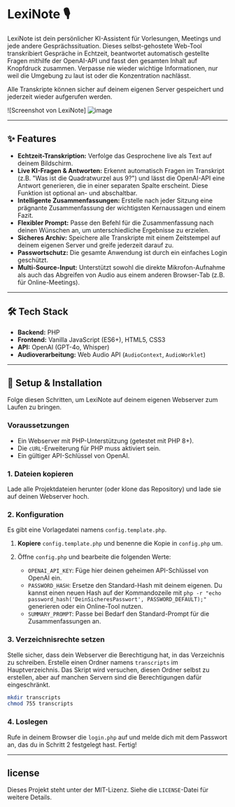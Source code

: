 # LexiNote 🎙️

LexiNote ist dein persönlicher KI-Assistent für Vorlesungen, Meetings und jede andere Gesprächssituation. Dieses selbst-gehostete Web-Tool transkribiert Gespräche in Echtzeit, beantwortet automatisch gestellte Fragen mithilfe der OpenAI-API und fasst den gesamten Inhalt auf Knopfdruck zusammen. Verpasse nie wieder wichtige Informationen, nur weil die Umgebung zu laut ist oder die Konzentration nachlässt.

Alle Transkripte können sicher auf deinem eigenen Server gespeichert und jederzeit wieder aufgerufen werden.

![Screenshot von LexiNote]
![image](https://github.com/user-attachments/assets/2e439084-7404-4d6a-9ecc-cc7319ab17cf)



---

## ✨ Features

* **Echtzeit-Transkription:** Verfolge das Gesprochene live als Text auf deinem Bildschirm.
* **Live KI-Fragen & Antworten:** Erkennt automatisch Fragen im Transkript (z.B. "Was ist die Quadratwurzel aus 9?") und lässt die OpenAI-API eine Antwort generieren, die in einer separaten Spalte erscheint. Diese Funktion ist optional an- und abschaltbar.
* **Intelligente Zusammenfassungen:** Erstelle nach jeder Sitzung eine prägnante Zusammenfassung der wichtigsten Kernaussagen und einem Fazit.
* **Flexibler Prompt:** Passe den Befehl für die Zusammenfassung nach deinen Wünschen an, um unterschiedliche Ergebnisse zu erzielen.
* **Sicheres Archiv:** Speichere alle Transkripte mit einem Zeitstempel auf deinem eigenen Server und greife jederzeit darauf zu.
* **Passwortschutz:** Die gesamte Anwendung ist durch ein einfaches Login geschützt.
* **Multi-Source-Input:** Unterstützt sowohl die direkte Mikrofon-Aufnahme als auch das Abgreifen von Audio aus einem anderen Browser-Tab (z.B. für Online-Meetings).

---

## 🛠️ Tech Stack

* **Backend:** PHP
* **Frontend:** Vanilla JavaScript (ES6+), HTML5, CSS3
* **API:** OpenAI (GPT-4o, Whisper)
* **Audioverarbeitung:** Web Audio API (`AudioContext`, `AudioWorklet`)

---

## 🚀 Setup & Installation

Folge diesen Schritten, um LexiNote auf deinem eigenen Webserver zum Laufen zu bringen.

### Voraussetzungen
* Ein Webserver mit PHP-Unterstützung (getestet mit PHP 8+).
* Die `cURL`-Erweiterung für PHP muss aktiviert sein.
* Ein gültiger API-Schlüssel von OpenAI.

### 1. Dateien kopieren
Lade alle Projektdateien herunter (oder klone das Repository) und lade sie auf deinen Webserver hoch.

### 2. Konfiguration
Es gibt eine Vorlagedatei namens `config.template.php`.
1.  **Kopiere** `config.template.php` und benenne die Kopie in `config.php` um.
2.  Öffne `config.php` und bearbeite die folgenden Werte:

    * `OPENAI_API_KEY`: Füge hier deinen geheimen API-Schlüssel von OpenAI ein.
    * `PASSWORD_HASH`: Ersetze den Standard-Hash mit deinem eigenen. Du kannst einen neuen Hash auf der Kommandozeile mit `php -r "echo password_hash('DeinSicheresPasswort', PASSWORD_DEFAULT);"` generieren oder ein Online-Tool nutzen.
    * `SUMMARY_PROMPT`: Passe bei Bedarf den Standard-Prompt für die Zusammenfassungen an.

### 3. Verzeichnisrechte setzen
Stelle sicher, dass dein Webserver die Berechtigung hat, in das Verzeichnis zu schreiben. Erstelle einen Ordner namens `transcripts` im Hauptverzeichnis. Das Skript wird versuchen, diesen Ordner selbst zu erstellen, aber auf manchen Servern sind die Berechtigungen dafür eingeschränkt.

```bash
mkdir transcripts
chmod 755 transcripts
```

### 4. Loslegen
Rufe in deinem Browser die `login.php` auf und melde dich mit dem Passwort an, das du in Schritt 2 festgelegt hast. Fertig!

---

##  license
Dieses Projekt steht unter der MIT-Lizenz. Siehe die `LICENSE`-Datei für weitere Details.
